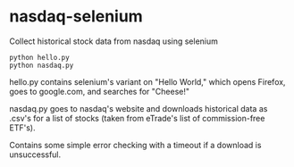 # nasdaq-selenium
Collect historical stock data from nasdaq using selenium

```
python hello.py
python nasdaq.py
```

hello.py contains selenium's variant on "Hello World," which opens Firefox, goes to google.com, and searches for "Cheese!"

nasdaq.py goes to nasdaq's website and downloads historical data as .csv's for a list of stocks (taken from eTrade's list of commission-free ETF's). 

Contains some simple error checking with a timeout if a download is unsuccessful. 
